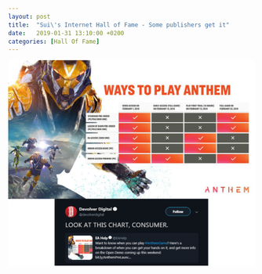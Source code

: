 ```yaml
---
layout: post
title:  "Sui\'s Internet Hall of Fame - Some publishers get it"
date:   2019-01-31 13:10:00 +0200
categories: [Hall Of Fame]
---
```

![devolver_digital_get_it.jpg](/images/hall_of_fame/devolver_digital_get_it.jpg)